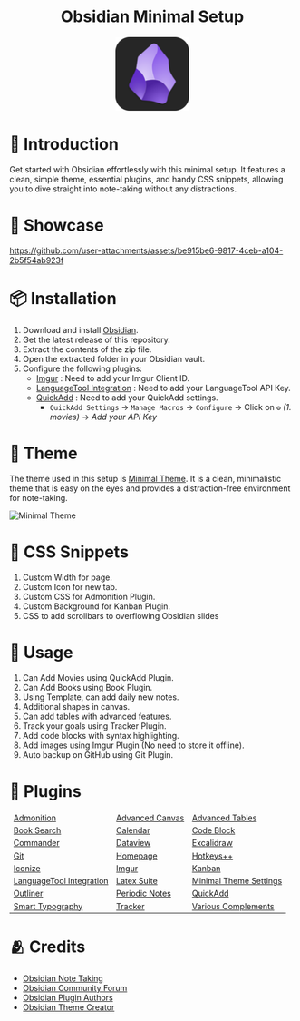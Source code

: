 <h1 align="center">Obsidian Minimal Setup</h1>

<p align="center">
<img src="https://raw.githubusercontent.com/DhananjayPorwal/obsidian-minimal-setup/main/Images/obsidian-icon.png" height="130" width="130"/>
</p>

# 👋 Introduction

Get started with Obsidian effortlessly with this minimal setup. It features a clean, simple theme, essential plugins, and handy CSS snippets, allowing you to dive straight into note-taking without any distractions.

# 🌆 Showcase

https://github.com/user-attachments/assets/be915be6-9817-4ceb-a104-2b5f54ab923f

# 📦 Installation

1. Download and install [Obsidian](https://obsidian.md/).
2. Get the latest release of this repository.
3. Extract the contents of the zip file.
4. Open the extracted folder in your Obsidian vault.
5. Configure the following plugins:
   - [Imgur](obsidian://show-plugin?id=obsidian-imgur-plugin) : Need to add your Imgur Client ID.
   - [LanguageTool Integration](obsidian://show-plugin?id=obsidian-languagetool-plugin) : Need to add your LanguageTool API Key.
   - [QuickAdd](obsidian://show-plugin?id=quickadd) : Need to add your QuickAdd settings.
     - `QuickAdd Settings` -> `Manage Macros` -> `Configure` -> Click on `⚙️` _(1. movies)_ -> _Add your API Key_

# 🎨 Theme

The theme used in this setup is [Minimal Theme](https://minimal.guide). It is a clean, minimalistic theme that is easy on the eyes and provides a distraction-free environment for note-taking.

![Minimal Theme](https://publish-01.obsidian.md/access/342b33803baa5ad0055c9141648edad3/Images/minimal-variants.png)

# 🎨 CSS Snippets

1. Custom Width for page.
2. Custom Icon for new tab.
3. Custom CSS for Admonition Plugin.
4. Custom Background for Kanban Plugin.
5. CSS to add scrollbars to overflowing Obsidian slides

# 📝 Usage

1. Can Add Movies using QuickAdd Plugin.
2. Can Add Books using Book Plugin.
3. Using Template, can add daily new notes.
4. Additional shapes in canvas.
5. Can add tables with advanced features.
6. Track your goals using Tracker Plugin.
7. Add code blocks with syntax highlighting.
8. Add images using Imgur Plugin (No need to store it offline).
9. Auto backup on GitHub using Git Plugin.

# 🧩 Plugins

<table>
  <thead>
    <tr>
    </tr>
  </thead>
  <tbody>
    <tr>
      <td><a href="obsidian://show-plugin?id=obsidian-admonition">Admonition</a></td>
      <td><a href="obsidian://show-plugin?id=advanced-canvas">Advanced Canvas</a></td>
      <td><a href="obsidian://show-plugin?id=table-editor-obsidian">Advanced Tables</a></td>
    </tr>
    <tr>
      <td><a href="obsidian://show-plugin?id=obsidian-book-search-plugin">Book Search</a></td>
      <td><a href="obsidian://show-plugin?id=calendar">Calendar</a></td>
      <td><a href="obsidian://show-plugin?id=code-block-plugin">Code Block</a></td>
    </tr>
    <tr>
      <td><a href="obsidian://show-plugin?id=cmdr">Commander</a></td>
      <td><a href="obsidian://show-plugin?id=dataview">Dataview</a></td>
      <td><a href="obsidian://show-plugin?id=obsidian-excalidraw-plugin">Excalidraw</a></td>
    </tr>
    <tr>
      <td><a href="obsidian://show-plugin?id=obsidian-git">Git</a></td>
      <td><a href="obsidian://show-plugin?id=homepage">Homepage</a></td>
      <td><a href="obsidian://show-plugin?id=hotkeysplus-obsidian">Hotkeys++</a></td>
    </tr>
    <tr>
      <td><a href="obsidian://show-plugin?id=obsidian-icon-folder">Iconize</a></td>
      <td><a href="obsidian://show-plugin?id=obsidian-imgur-plugin">Imgur</a></td>
      <td><a href="obsidian://show-plugin?id=obsidian-kanban">Kanban</a></td>
    </tr>
    <tr>
      <td><a href="obsidian://show-plugin?id=obsidian-languagetool-plugin">LanguageTool Integration</a></td>
      <td><a href="obsidian://show-plugin?id=obsidian-latex-suite">Latex Suite</a></td>
      <td><a href="obsidian://show-plugin?id=obsidian-minimal-settings">Minimal Theme Settings</a></td>
    </tr>
    <tr>
      <td><a href="obsidian://show-plugin?id=obsidian-outliner">Outliner</a></td>
      <td><a href="obsidian://show-plugin?id=periodic-notes">Periodic Notes</a></td>
      <td><a href="obsidian://show-plugin?id=quickadd">QuickAdd</a></td>
    </tr>
    <tr>
      <td><a href="obsidian://show-plugin?id=obsidian-smart-typography">Smart Typography</a></td>
      <td><a href="obsidian://show-plugin?id=obsidian-tracker">Tracker</a></td>
      <td><a href="obsidian://show-plugin?id=various-complements">Various Complements</a></td>
    </tr>
  </tbody>
</table>

# 🫂 Credits

- [Obsidian Note Taking](https://obsidian.md/)
- [Obsidian Community Forum](https://forum.obsidian.md/)
- [Obsidian Plugin Authors](https://obsidian.md/plugins)
- [Obsidian Theme Creator](https://minimal.guide/home)
